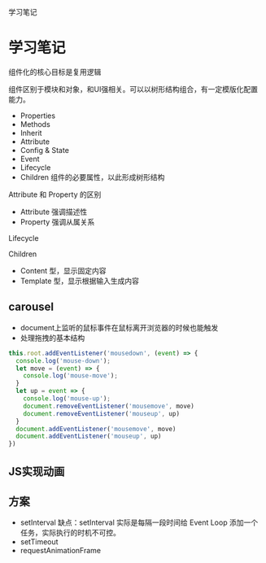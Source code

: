 学习笔记
# 学习笔记
组件化的核心目标是复用逻辑

组件区别于模块和对象，和UI强相关。可以以树形结构组合，有一定模版化配置能力。

- Properties
- Methods
- Inherit
- Attribute
- Config & State
- Event
- Lifecycle
- Children 组件的必要属性，以此形成树形结构

Attribute 和 Property 的区别

- Attribute 强调描述性
- Property 强调从属关系

Lifecycle

Children

- Content 型，显示固定内容
- Template 型，显示根据输入生成内容

## carousel
- document上监听的鼠标事件在鼠标离开浏览器的时候也能触发
- 处理拖拽的基本结构
```javascript
this.root.addEventListener('mousedown', (event) => {
  console.log('mouse-down');
  let move = (event) => {
    console.log('mouse-move');
  }
  let up = event => {
    console.log('mouse-up');
    document.removeEventListener('mousemove', move)
    document.removeEventListener('mouseup', up)
  }
  document.addEventListener('mousemove', move)
  document.addEventListener('mouseup', up)
})
```

## JS实现动画
## 方案
- setInterval
  缺点：setInterval 实际是每隔一段时间给 Event Loop 添加一个任务，实际执行的时机不可控。
- setTimeout
- requestAnimationFrame